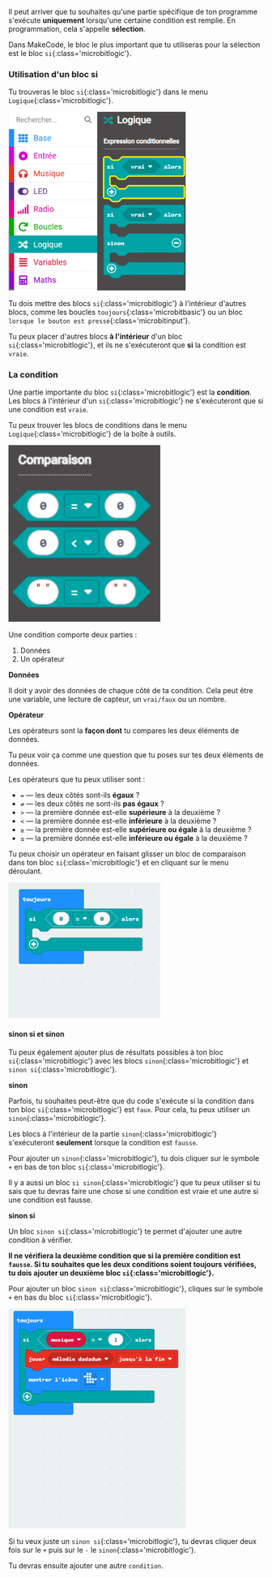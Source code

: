 Il peut arriver que tu souhaites qu'une partie spécifique de ton programme s'exécute **uniquement** lorsqu'une certaine condition est remplie. En programmation, cela s'appelle **sélection**.

Dans MakeCode, le bloc le plus important que tu utiliseras pour la sélection est le bloc `si`{:class='microbitlogic'}.

### Utilisation d'un bloc si

Tu trouveras le bloc `si`{:class='microbitlogic'} dans le menu `Logique`{:class='microbitlogic'}.

<img src="images/if-block-location.png" alt="The Logic menu with the `if` block highlighted." width="350"/>

Tu dois mettre des blocs `si`{:class='microbitlogic'} à l'intérieur d'autres blocs, comme les boucles `toujours`{:class='microbitbasic'} ou un bloc `lorsque le bouton est pressé`{:class='microbitinput'}.

Tu peux placer d'autres blocs **à l'intérieur** d'un bloc `si`{:class='microbitlogic'}, et ils ne s'exécuteront que **si** la condition est `vraie`.

### La condition

Une partie importante du bloc `si`{:class='microbitlogic'} est la **condition**. Les blocs à l'intérieur d'un `si`{:class='microbitlogic'} ne s'exécuteront que si une condition est `vraie`.

Tu peux trouver les blocs de conditions dans le menu `Logique`{:class='microbitlogic'} de la boîte à outils.

<img src="images/comparison-blocks.png" alt="The Comparison section of the Logic menu, with three blocks showing: 0 = 0, 0 > 0, and a string comparison block." width="300"/>

Une condition comporte deux parties :

1. Données
2. Un opérateur

**Données**

Il doit y avoir des données de chaque côté de ta condition. Cela peut être une variable, une lecture de capteur, un `vrai/faux` ou un nombre.

**Opérateur**

Les opérateurs sont la **façon dont** tu compares les deux éléments de données.

Tu peux voir ça comme une question que tu poses sur tes deux éléments de données.

Les opérateurs que tu peux utiliser sont :

- `=` — les deux côtés sont-ils **égaux** ?
- `≠` — les deux côtés ne sont-ils **pas égaux** ?
- `>` — la première donnée est-elle **supérieure** à la deuxième ?
- `<` — la première donnée est-elle **inférieure** à la deuxième ?
- `≥` — la première donnée est-elle **supérieure ou égale** à la deuxième ?
- `≤` — la première donnée est-elle **inférieure ou égale** à la deuxième ?

Tu peux choisir un opérateur en faisant glisser un bloc de comparaison dans ton bloc `si`{:class='microbitlogic'} et en cliquant sur le menu déroulant.

<img src="images/changing-operator.gif" alt="A demonstration of using the drop-down menu on a comparison block to change the operator." width="300"/>

#### sinon si et sinon

Tu peux également ajouter plus de résultats possibles à ton bloc `si`{:class='microbitlogic'} avec les blocs `sinon`{:class='microbitlogic'} et `sinon si`{:class='microbitlogic'}.

**sinon**

Parfois, tu souhaites peut-être que du code s'exécute si la condition dans ton bloc `si`{:class='microbitlogic'} est `faux`. Pour cela, tu peux utiliser un `sinon`{:class='microbitlogic'}.

Les blocs à l'intérieur de la partie `sinon`{:class='microbitlogic'} s'exécuteront **seulement** lorsque la condition est `fausse`.

Pour ajouter un `sinon`{:class='microbitlogic'}, tu dois cliquer sur le symbole `+` en bas de ton bloc `si`{:class='microbitlogic'}.

Il y a aussi un bloc `si sinon`{:class='microbitlogic'} que tu peux utiliser si tu sais que tu devras faire une chose si une condition est vraie et une autre si une condition est fausse.

**sinon si**

Un bloc `sinon si`{:class='microbitlogic'} te permet d'ajouter une autre condition à vérifier.

**Il ne vérifiera la deuxième condition que si la première condition est `fausse`. Si tu souhaites que les deux conditions soient toujours vérifiées, tu dois ajouter un deuxième bloc `si`{:class='microbitlogic'}.**

Pour ajouter un bloc `sinon si`{:class='microbitlogic'}, cliques sur le symbole `+` en bas du bloc `si`{:class='microbitlogic'}.

<img src="images/elseif-blocks.gif" alt="An animation showing the + symbol being used to add three 'else if' sections. Finally, the 'else' is removed from the end by clicking the '-' symbol next to it." width="350"/>

Si tu veux juste un `sinon si`{:class='microbitlogic'}, tu devras cliquer deux fois sur le `+` puis sur le `-` le `sinon`{:class='microbitlogic'}.

Tu devras ensuite ajouter une autre `condition`.
